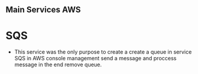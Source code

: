 ## Main Services AWS

# SQS
- This service was the only purpose to create a create a queue in service SQS in AWS console management send a message and proccess message in the end remove queue.
